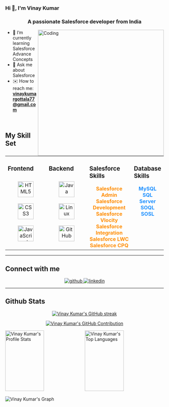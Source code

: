 
### Hi 👋, I'm Vinay Kumar  
### <div align="center">A passionate Salesforce developer from India</div>  

<img align="right" alt="Coding" width="400" src="https://cdn.dribbble.com/users/1162077/screenshots/3848914/programmer.gif">

- 🌱 I’m currently learning Salesforce Advance Concepts  
- 💬 Ask me about Salesforce
- ✉️ How to reach me: **vinaykumargottala77@gmail.com**  

<br/>  

## My Skill Set  

<table>
<tr>
<td valign="top" width="33%">

### Frontend  
<div align="center">  
<a href="https://www.w3schools.com/html/" target="_blank"><img style="margin: 10px" src="https://profilinator.rishav.dev/skills-assets/html5-original-wordmark.svg" alt="HTML5" height="50" /></a>  
<a href="https://www.w3schools.com/css/" target="_blank"><img style="margin: 10px" src="https://profilinator.rishav.dev/skills-assets/css3-original-wordmark.svg" alt="CSS3" height="50" /></a>  
<a href="https://www.javascript.com/" target="_blank"><img style="margin: 10px" src="https://profilinator.rishav.dev/skills-assets/javascript-original.svg" alt="JavaScript" height="50" /></a>  
</div>

</td>
<td valign="top" width="33%">

### Backend  
<div align="center">  
<a href="https://www.java.com/" target="_blank"><img style="margin: 10px" src="https://profilinator.rishav.dev/skills-assets/java-original-wordmark.svg" alt="Java" height="50" /></a>  
<a href="https://www.linux.org/" target="_blank"><img style="margin: 10px" src="https://profilinator.rishav.dev/skills-assets/linux-original.svg" alt="Linux" height="50" /></a>  
<a href="https://github.com/" target="_blank"><img style="margin: 10px" src="https://profilinator.rishav.dev/skills-assets/git-scm-icon.svg" alt="GitHub" height="50" /></a>  
</div>

</td>
<td valign="top" width="33%">

### Salesforce Skills  
<div align="center">  
<span style="color:#FF8C00; font-weight:bold;">Salesforce Admin</span><br/>  
<span style="color:#FF8C00; font-weight:bold;">Salesforce Development</span><br/>  
<span style="color:#FF8C00; font-weight:bold;">Salesforce Vlocity</span><br/>
<span style="color:#FF8C00; font-weight:bold;">Salesforce Integration</span> 
<span style="color:#FF8C00; font-weight:bold;">Salesforce LWC</span><br/>  
<span style="color:#FF8C00; font-weight:bold;">Salesforce CPQ</span>  
</div>

</td>
<td valign="top" width="33%">

### Database Skills  
<div align="center">  
<span style="color:#1E90FF; font-weight:bold;">MySQL</span><br/>  
<span style="color:#1E90FF; font-weight:bold;">SQL Server</span><br/>  
<span style="color:#1E90FF; font-weight:bold;">SOQL</span><br/>  
<span style="color:#1E90FF; font-weight:bold;">SOSL</span>  
</div>

</td>
</tr>
</table>  

---

## Connect with me  
<div align="center">
<a href="https://github.com/vinaykumargottala" target="_blank">
<img src="https://img.shields.io/badge/github-%2324292e.svg?&style=for-the-badge&logo=github&logoColor=white" alt="github" />
</a>
<a href="https://www.linkedin.com/in/vinay-kumar-gottala-70584a271/" target="_blank">
<img src="https://img.shields.io/badge/linkedin-%231E77B5.svg?&style=for-the-badge&logo=linkedin&logoColor=white" alt="linkedin" />
</a>  
</div>  

---

## Github Stats   

<p align="center">
  <a href="https://github.com/vinaykumargottala">
    <img src="https://github-readme-streak-stats.herokuapp.com/?user=vinaykumargottala&theme=radical&border=7F3FBF&background=0D1117" alt="Vinay Kumar's GitHub streak"/>
  </a>
</p>

<p align="center">
  <a href="https://github.com/vinaykumargottala">
    <img src="https://github-profile-summary-cards.vercel.app/api/cards/profile-details?username=vinaykumargottala&theme=radical" alt="Vinay Kumar's GitHub Contribution"/>
  </a>
</p>

<a> 
    <a href="https://github.com/vinaykumargottala"><img alt="Vinay Kumar's Profile Stats" src="https://denvercoder1-github-readme-stats.vercel.app/api?username=vinaykumargottala&show_icons=true&count_private=true&theme=react&border_color=7F3FBF&bg_color=0D1117&title_color=F85D7F&icon_color=F8D866" height="192px" width="49.5%"/></a>
    <a href="https://github.com/vinaykumargottala"><img alt="Vinay Kumar's Top Languages" src="https://denvercoder1-github-readme-stats.vercel.app/api/top-langs/?username=vinaykumargottala&langs_count=8&layout=compact&theme=react&border_color=7F3FBF&bg_color=0D1117&title_color=F85D7F&icon_color=F8D866" height="192px" width="49.5%"/></a>
  <br/>
</a>

![Vinay Kumar's Graph](https://github-readme-activity-graph.vercel.app/graph?username=vinaykumargottala&custom_title=Vinay%20Kumar's%20GitHub%20Activity%20Graph&bg_color=0D1117&color=7F3FBF&line=7F3FBF&point=7F3FBF&area_color=FFFFFF&title_color=FFFFFF&area=true)
